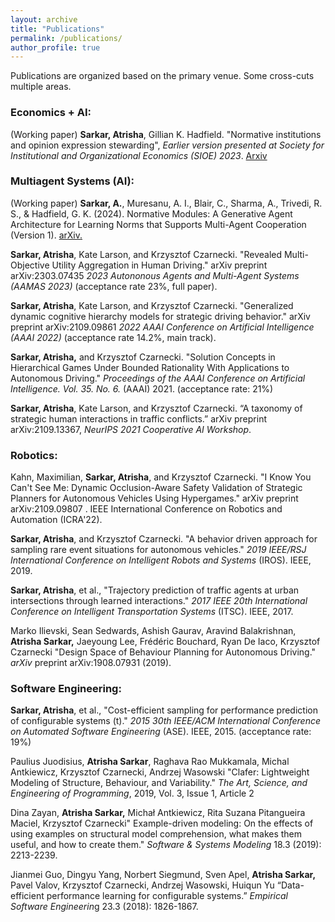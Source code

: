 ```yaml
---
layout: archive
title: "Publications"
permalink: /publications/
author_profile: true
---
```

Publications are organized based on the primary venue. Some cross-cuts multiple areas.
### Economics + AI:

(Working paper) **Sarkar, Atrisha**, Gillian K. Hadfield. "Normative institutions and opinion expression stewarding", *Earlier version presented at Society for Institutional and Organizational Economics (SIOE) 2023*. [Arxiv](https://arxiv.org/abs/2403.06264)


### Multiagent Systems (AI):

(Working paper) **Sarkar, A.**, Muresanu, A. I., Blair, C., Sharma, A., Trivedi, R. S., & Hadfield, G. K. (2024). Normative Modules: A Generative Agent Architecture for Learning Norms that Supports Multi-Agent Cooperation (Version 1). [arXiv.](https://doi.org/10.48550/arXiv.2405.19328)

**Sarkar, Atrisha**, Kate Larson, and Krzysztof Czarnecki. "Revealed Multi-Objective Utility Aggregation in Human Driving." arXiv preprint arXiv:2303.07435 *2023 Autononous Agents and Multi-Agent Systems (AAMAS 2023)* (acceptance rate 23%, full paper).

**Sarkar, Atrisha**, Kate Larson, and Krzysztof Czarnecki. "Generalized dynamic cognitive hierarchy models for strategic driving behavior." arXiv preprint arXiv:2109.09861 *2022 AAAI Conference on Artificial Intelligence (AAAI 2022)* (acceptance rate 14.2%, main track). 

**Sarkar, Atrisha,** and Krzysztof Czarnecki. "Solution Concepts in Hierarchical Games Under Bounded Rationality With Applications to Autonomous Driving." *Proceedings of the AAAI Conference on Artificial Intelligence. Vol. 35. No. 6.* (AAAI) 2021. (acceptance rate: 21%)

 **Sarkar, Atrisha**, Kate Larson, and Krzysztof Czarnecki. “A taxonomy of strategic human interactions in traffic conflicts.” arXiv preprint arXiv:2109.13367, *NeurIPS 2021 Cooperative AI Workshop*.

### Robotics:

Kahn, Maximilian, **Sarkar, Atrisha**, and Krzysztof Czarnecki. "I Know You Can't See Me: Dynamic Occlusion-Aware Safety Validation of Strategic Planners for Autonomous Vehicles Using Hypergames." arXiv preprint arXiv:2109.09807 . IEEE International Conference on Robotics and Automation (ICRA'22).

**Sarkar, Atrisha**, and Krzysztof Czarnecki. "A behavior driven approach for sampling rare event situations for autonomous vehicles." *2019 IEEE/RSJ International Conference on Intelligent Robots and Systems* (IROS). IEEE, 2019.

**Sarkar, Atrisha**, et al., "Trajectory prediction of traffic agents at urban intersections through learned interactions." *2017 IEEE 20th International Conference on Intelligent Transportation Systems* (ITSC). IEEE, 2017.

Marko Ilievski, Sean Sedwards, Ashish Gaurav, Aravind Balakrishnan, **Atrisha Sarkar,** Jaeyoung Lee, Frédéric Bouchard, Ryan De Iaco, Krzysztof Czarnecki "Design Space of Behaviour Planning for Autonomous Driving." *arXiv* preprint arXiv:1908.07931 (2019).

### Software Engineering:

**Sarkar, Atrisha**, et al., "Cost-efficient sampling for performance prediction of configurable systems (t)." *2015 30th IEEE/ACM International Conference on Automated Software Engineering* (ASE). IEEE, 2015. (acceptance rate: 19%)

Paulius Juodisius, **Atrisha Sarkar**, Raghava Rao Mukkamala, Michal Antkiewicz, Krzysztof Czarnecki, Andrzej Wasowski "Clafer: Lightweight Modeling of Structure, Behaviour, and Variability." *The Art, Science, and Engineering of Programming*, 2019, Vol. 3, Issue 1, Article 2

Dina Zayan, **Atrisha Sarkar,** Michał Antkiewicz, Rita Suzana Pitangueira Maciel, Krzysztof Czarnecki" Example-driven modeling: On the effects of using examples on structural model comprehension, what makes them useful, and how to create them." *Software & Systems Modeling* 18.3 (2019): 2213-2239.

Jianmei Guo, Dingyu Yang, Norbert Siegmund, Sven Apel, **Atrisha Sarkar,** Pavel Valov, Krzysztof Czarnecki, Andrzej Wasowski, Huiqun Yu “Data-efficient performance learning for configurable systems.” *Empirical Software Engineerin*g 23.3 (2018): 1826-1867.






